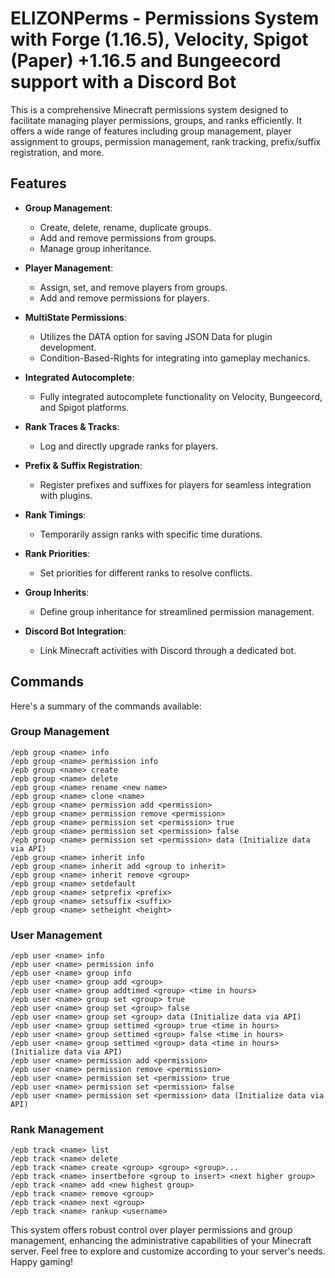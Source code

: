 # ELIZONPerms - Permissions System with Forge (1.16.5), Velocity, Spigot (Paper) +1.16.5 and Bungeecord support with a Discord Bot

This is a comprehensive Minecraft permissions system designed to facilitate managing player permissions, groups, and ranks efficiently. It offers a wide range of features including group management, player assignment to groups, permission management, rank tracking, prefix/suffix registration, and more.

## Features

- **Group Management**:
  - Create, delete, rename, duplicate groups.
  - Add and remove permissions from groups.
  - Manage group inheritance.

- **Player Management**:
  - Assign, set, and remove players from groups.
  - Add and remove permissions for players.

- **MultiState Permissions**:
  - Utilizes the DATA option for saving JSON Data for plugin development.
  - Condition-Based-Rights for integrating into gameplay mechanics.

- **Integrated Autocomplete**:
  - Fully integrated autocomplete functionality on Velocity, Bungeecord, and Spigot platforms.

- **Rank Traces & Tracks**:
  - Log and directly upgrade ranks for players.

- **Prefix & Suffix Registration**:
  - Register prefixes and suffixes for players for seamless integration with plugins.

- **Rank Timings**:
  - Temporarily assign ranks with specific time durations.

- **Rank Priorities**:
  - Set priorities for different ranks to resolve conflicts.

- **Group Inherits**:
  - Define group inheritance for streamlined permission management.

- **Discord Bot Integration**:
  - Link Minecraft activities with Discord through a dedicated bot.

## Commands

Here's a summary of the commands available:

### Group Management
```
/epb group <name> info
/epb group <name> permission info
/epb group <name> create
/epb group <name> delete
/epb group <name> rename <new name>
/epb group <name> clone <name>
/epb group <name> permission add <permission>
/epb group <name> permission remove <permission>
/epb group <name> permission set <permission> true 
/epb group <name> permission set <permission> false
/epb group <name> permission set <permission> data (Initialize data via API)
/epb group <name> inherit info
/epb group <name> inherit add <group to inherit>
/epb group <name> inherit remove <group>
/epb group <name> setdefault
/epb group <name> setprefix <prefix>
/epb group <name> setsuffix <suffix>
/epb group <name> setheight <height>
```

### User Management
```
/epb user <name> info
/epb user <name> permission info
/epb user <name> group info
/epb user <name> group add <group>
/epb user <name> group addtimed <group> <time in hours>
/epb user <name> group set <group> true
/epb user <name> group set <group> false
/epb user <name> group set <group> data (Initialize data via API)
/epb user <name> group settimed <group> true <time in hours>
/epb user <name> group settimed <group> false <time in hours>
/epb user <name> group settimed <group> data <time in hours> (Initialize data via API)
/epb user <name> permission add <permission>
/epb user <name> permission remove <permission>
/epb user <name> permission set <permission> true
/epb user <name> permission set <permission> false
/epb user <name> permission set <permission> data (Initialize data via API)
```

### Rank Management
```
/epb track <name> list
/epb track <name> delete
/epb track <name> create <group> <group> <group>...
/epb track <name> insertbefore <group to insert> <next higher group>
/epb track <name> add <new highest group>
/epb track <name> remove <group>
/epb track <name> next <group>
/epb track <name> rankup <username>
```

This system offers robust control over player permissions and group management, enhancing the administrative capabilities of your Minecraft server. Feel free to explore and customize according to your server's needs. Happy gaming!
